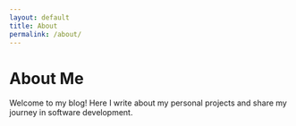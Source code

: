 ```yaml
---
layout: default
title: About
permalink: /about/
---
```


# About Me

Welcome to my blog! Here I write about my personal projects and share my journey in software development.
